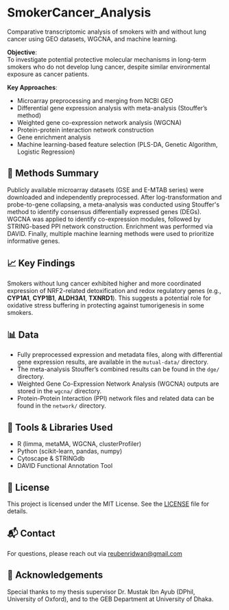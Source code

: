 # SmokerCancer_Analysis

Comparative transcriptomic analysis of smokers with and without lung cancer using GEO datasets, WGCNA, and machine learning.

**Objective**:  
To investigate potential protective molecular mechanisms in long-term smokers who do not develop lung cancer, despite similar environmental exposure as cancer patients.

**Key Approaches**:
- Microarray preprocessing and merging from NCBI GEO
- Differential gene expression analysis with meta-analysis (Stouffer’s method)
- Weighted gene co-expression network analysis (WGCNA)
- Protein-protein interaction network construction
- Gene enrichment analysis
- Machine learning-based feature selection (PLS-DA, Genetic Algorithm, Logistic Regression)


## 🔬 Methods Summary

Publicly available microarray datasets (GSE and E-MTAB series) were downloaded and independently preprocessed. After log-transformation and probe-to-gene collapsing, a meta-analysis was conducted using Stouffer's method to identify consensus differentially expressed genes (DEGs). WGCNA was applied to identify co-expression modules, followed by STRING-based PPI network construction. Enrichment was performed via DAVID. Finally, multiple machine learning methods were used to prioritize informative genes.


## 📈 Key Findings

Smokers without lung cancer exhibited higher and more coordinated expression of NRF2-related detoxification and redox regulatory genes (e.g., **CYP1A1**, **CYP1B1**, **ALDH3A1**, **TXNRD1**). This suggests a potential role for oxidative stress buffering in protecting against tumorigenesis in some smokers.


## 📊 Data

- Fully preprocessed expression and metadata files, along with differential gene expression results, are available in the `mutual-data/` directory.
- The meta-analysis Stouffer’s combined results can be found in the `dge/` directory.
- Weighted Gene Co-Expression Network Analysis (WGCNA) outputs are stored in the `wgcna/` directory.
- Protein-Protein Interaction (PPI) network files and related data can be found in the `network/` directory.

## 🧪 Tools & Libraries Used

- R (limma, metaMA, WGCNA, clusterProfiler)
- Python (scikit-learn, pandas, numpy)
- Cytoscape & STRINGdb
- DAVID Functional Annotation Tool

## 📜 License

This project is licensed under the MIT License. See the [LICENSE](./LICENSE) file for details.

<!--
## 📣 Citation

If you use this code or analysis in your research, please cite:
-->

## 📬 Contact

For questions, please reach out via [reubenridwan@gmail.com](mailto:reubenridwan@gmail.com)


## 🙏 Acknowledgements

Special thanks to my thesis supervisor Dr. Mustak Ibn Ayub (DPhil, University of Oxford), and to the GEB Department at University of Dhaka.
